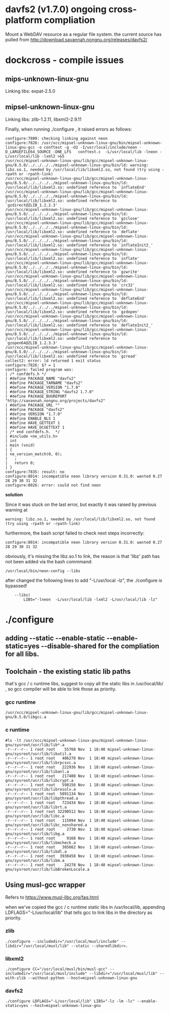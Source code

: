 # davfs2 (v1.7.0) ongoing cross-platform compliation
Mount a WebDAV resource as a regular file system.
the current source has pulled from http://download.savannah.nongnu.org/releases/davfs2/

# dockcross - compile issues

## mips-unknown-linux-gnu
Linking libs: expat-2.5.0

## mipsel-unknown-linux-gnu
Linking libs: zlib-1.2.11, libxml2-2.9.11

Finally, when running ./configure , it raised errors as follows:
```
configure:7809: checking linking against neon
configure:7826: /usr/xcc/mipsel-unknown-linux-gnu/bin/mipsel-unknown-linux-gnu-gcc -o conftest -g -O2 -I/usr/local/include/neon -D_LARGEFILE64_SOURCE -DNE_LFS   conftest.c  -L/usr/local/lib -lneon -L/usr/local/lib -lxml2 >&5
/usr/xcc/mipsel-unknown-linux-gnu/lib/gcc/mipsel-unknown-linux-gnu/8.5.0/../../../../mipsel-unknown-linux-gnu/bin/ld: warning: libz.so.1, needed by /usr/local/lib/libxml2.so, not found (try using -rpath or -rpath-link)
/usr/xcc/mipsel-unknown-linux-gnu/lib/gcc/mipsel-unknown-linux-gnu/8.5.0/../../../../mipsel-unknown-linux-gnu/bin/ld: /usr/local/lib/libxml2.so: undefined reference to `inflateEnd'
/usr/xcc/mipsel-unknown-linux-gnu/lib/gcc/mipsel-unknown-linux-gnu/8.5.0/../../../../mipsel-unknown-linux-gnu/bin/ld: /usr/local/lib/libxml2.so: undefined reference to `gzdirect@ZLIB_1.2.2.3'
/usr/xcc/mipsel-unknown-linux-gnu/lib/gcc/mipsel-unknown-linux-gnu/8.5.0/../../../../mipsel-unknown-linux-gnu/bin/ld: /usr/local/lib/libxml2.so: undefined reference to `gzclose'
/usr/xcc/mipsel-unknown-linux-gnu/lib/gcc/mipsel-unknown-linux-gnu/8.5.0/../../../../mipsel-unknown-linux-gnu/bin/ld: /usr/local/lib/libxml2.so: undefined reference to `deflate'
/usr/xcc/mipsel-unknown-linux-gnu/lib/gcc/mipsel-unknown-linux-gnu/8.5.0/../../../../mipsel-unknown-linux-gnu/bin/ld: /usr/local/lib/libxml2.so: undefined reference to `inflateInit2_'
/usr/xcc/mipsel-unknown-linux-gnu/lib/gcc/mipsel-unknown-linux-gnu/8.5.0/../../../../mipsel-unknown-linux-gnu/bin/ld: /usr/local/lib/libxml2.so: undefined reference to `inflate'
/usr/xcc/mipsel-unknown-linux-gnu/lib/gcc/mipsel-unknown-linux-gnu/8.5.0/../../../../mipsel-unknown-linux-gnu/bin/ld: /usr/local/lib/libxml2.so: undefined reference to `gzwrite'
/usr/xcc/mipsel-unknown-linux-gnu/lib/gcc/mipsel-unknown-linux-gnu/8.5.0/../../../../mipsel-unknown-linux-gnu/bin/ld: /usr/local/lib/libxml2.so: undefined reference to `crc32'
/usr/xcc/mipsel-unknown-linux-gnu/lib/gcc/mipsel-unknown-linux-gnu/8.5.0/../../../../mipsel-unknown-linux-gnu/bin/ld: /usr/local/lib/libxml2.so: undefined reference to `deflateEnd'
/usr/xcc/mipsel-unknown-linux-gnu/lib/gcc/mipsel-unknown-linux-gnu/8.5.0/../../../../mipsel-unknown-linux-gnu/bin/ld: /usr/local/lib/libxml2.so: undefined reference to `gzdopen'
/usr/xcc/mipsel-unknown-linux-gnu/lib/gcc/mipsel-unknown-linux-gnu/8.5.0/../../../../mipsel-unknown-linux-gnu/bin/ld: /usr/local/lib/libxml2.so: undefined reference to `deflateInit2_'
/usr/xcc/mipsel-unknown-linux-gnu/lib/gcc/mipsel-unknown-linux-gnu/8.5.0/../../../../mipsel-unknown-linux-gnu/bin/ld: /usr/local/lib/libxml2.so: undefined reference to `gzopen64@ZLIB_1.2.3.3'
/usr/xcc/mipsel-unknown-linux-gnu/lib/gcc/mipsel-unknown-linux-gnu/8.5.0/../../../../mipsel-unknown-linux-gnu/bin/ld: /usr/local/lib/libxml2.so: undefined reference to `gzread'
collect2: error: ld returned 1 exit status
configure:7826: $? = 1
configure: failed program was:
| /* confdefs.h */
| #define PACKAGE_NAME "davfs2"
| #define PACKAGE_TARNAME "davfs2"
| #define PACKAGE_VERSION "1.7.0"
| #define PACKAGE_STRING "davfs2 1.7.0"
| #define PACKAGE_BUGREPORT "http://savannah.nongnu.org/projects/davfs2"
| #define PACKAGE_URL ""
| #define PACKAGE "davfs2"
| #define VERSION "1.7.0"
| #define ENABLE_NLS 1
| #define HAVE_GETTEXT 1
| #define HAVE_DCGETTEXT 1
| /* end confdefs.h.  */
| #include <ne_utils.h>
| int
| main (void)
| {
| ne_version_match(0, 0);
|   ;
|   return 0;
| }
configure:7835: result: no
configure:8014: incompatible neon library version 0.31.0: wanted 0.27 28 29 30 31 32
configure:8026: error: could not find neon
```
**solution**

Since it was stuck on the last error, but exactly it was raised by previous warning at
```
warning: libz.so.1, needed by /usr/local/lib/libxml2.so, not found (try using -rpath or -rpath-link)
```
furthermore, the bash script failed to check next steps incorrectly:
```
configure:8014: incompatible neon library version 0.31.0: wanted 0.27 28 29 30 31 32
```
obviously, it's missing the libz.so.1 to link, the reason is that 'libz' path has not been added via the bash commmand:
```
/usr/local/bin/neon-config --libs
```
after changed the following lines to add "-L/usr/local -lz", the ./configure is bypassed!
```
    --libs)
        LIBS="-lneon  -L/usr/local/lib -lxml2 -L/usr/local/lib -lz"
```


# ./configure

## adding --static --enable-static --enable-static=yes --disable-shared for the compliation for all libs.

## Toolchain - the existing static lib paths
that's gcc / c runtime libs, suggest to copy all the static libs in /usr/local/lib/ , so gcc compiler will be able to link those as priority.

### gcc runtime
```
/usr/xcc/mipsel-unknown-linux-gnu/lib/gcc/mipsel-unknown-linux-gnu/8.5.0/libgcc.a
```

### c runtime
```
#ls -lt /usr/xcc/mipsel-unknown-linux-gnu/mipsel-unknown-linux-gnu/sysroot/usr/lib/lib*.a
-r--r--r-- 1 root root    55768 Nov  1 18:40 mipsel-unknown-linux-gnu/sysroot/usr/lib/libutil.a
-r--r--r-- 1 root root   406270 Nov  1 18:40 mipsel-unknown-linux-gnu/sysroot/usr/lib/librpcsvc.a
-r--r--r-- 1 root root   222936 Nov  1 18:40 mipsel-unknown-linux-gnu/sysroot/usr/lib/libanl.a
-r--r--r-- 1 root root   217408 Nov  1 18:40 mipsel-unknown-linux-gnu/sysroot/usr/lib/libcrypt.a
-r--r--r-- 1 root root   598156 Nov  1 18:40 mipsel-unknown-linux-gnu/sysroot/usr/lib/libresolv.a
-r--r--r-- 1 root root  5091134 Nov  1 18:40 mipsel-unknown-linux-gnu/sysroot/usr/lib/libpthread.a
-r--r--r-- 1 root root   723434 Nov  1 18:40 mipsel-unknown-linux-gnu/sysroot/usr/lib/librt.a
-r--r--r-- 1 root root 32290512 Nov  1 18:40 mipsel-unknown-linux-gnu/sysroot/usr/lib/libc.a
-r--r--r-- 1 root root   115094 Nov  1 18:40 mipsel-unknown-linux-gnu/sysroot/usr/lib/libc_nonshared.a
-r--r--r-- 1 root root     2730 Nov  1 18:40 mipsel-unknown-linux-gnu/sysroot/usr/lib/libg.a
-r--r--r-- 1 root root     9168 Nov  1 18:40 mipsel-unknown-linux-gnu/sysroot/usr/lib/libmcheck.a
-r--r--r-- 1 root root   305662 Nov  1 18:40 mipsel-unknown-linux-gnu/sysroot/usr/lib/libdl.a
-r--r--r-- 1 root root  3930458 Nov  1 18:40 mipsel-unknown-linux-gnu/sysroot/usr/lib/libm.a
-r--r--r-- 1 root root    24278 Nov  1 18:40 mipsel-unknown-linux-gnu/sysroot/usr/lib/libBrokenLocale.a
```

## Using musl-gcc wrapper
Refers to https://www.musl-libc.org/faq.html

when we've copied the gcc / c runtime static libs in /usr/local/lib, appending LDFLAGS="-L/usr/local/lib" that tells gcc to link libs in the directory as priority.

### zlib
```
./configure --includedir="/usr/local/musl/include" --libdir="/usr/local/musl/lib" --static --sharedlibdir=.
```

### libxml2
```
./configure CC="/usr/local/musl/bin/musl-gcc" --includedir="/usr/local/musl/include" --libdir="/usr/local/musl/lib" --with-zlib --without-python --host=mipsel-unknown-linux-gnu
```

### davfs2
```
./configure LDFLAGS="-L/usr/local/lib" LIBS="-lz -lm -lc" --enable-static=yes --host=mipsel-unknown-linux-gnu
```
